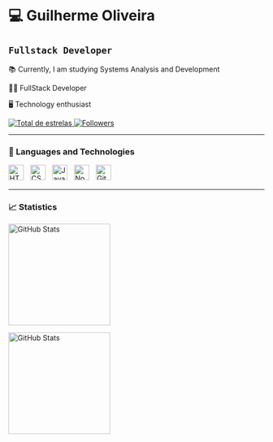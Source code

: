 # 💻 Guilherme Oliveira

## `Fullstack Developer` ##

📚 Currently, I am studying Systems Analysis and Development

🧑‍💻 FullStack Developer

🖥️ Technology enthusiast

<p align="left">
    <a href="https://github.com/guilherme-op86?tab=repositories&sort=stargazers">
        <img 
            alt="Total de estrelas" 
            title="Total stars on GitHub" 
            src="https://custom-icon-badges.demolab.com/github/stars/guilherme-op86?color=55960c&style=for-the-badge&labelColor=488207&logo=star&label=stars"
        />
    </a>
    <a href="https://github.com/guilherme-op86?tab=followers">
        <img 
            alt="Followers" 
            title="Follow me on GitHub" 
            src="https://custom-icon-badges.demolab.com/github/followers/guilherme-op86?color=236ad3&labelColor=1155ba&style=for-the-badge&logo=github&label=Followers&logoColor=white"
        />
    </a>
</p>

---
### 🤖 Languages and Technologies

<img 
    align="left" 
    alt="HTML"
    title="HTML" 
    width="30px" 
    style="padding-right: 10px;" 
    src="https://cdn.jsdelivr.net/gh/devicons/devicon@latest/icons/html5/html5-original.svg" 
/>

<img 
    align="left" 
    alt="CSS" 
    title="CSS"
    width="30px" 
    style="padding-right: 10px;" 
    src="https://cdn.jsdelivr.net/gh/devicons/devicon@latest/icons/css3/css3-original.svg" 
/>

<img 
    align="left" 
    alt="JavaScript" 
    title="JavaScript"
    width="30px" 
    style="padding-right: 10px;" 
    src="https://cdn.jsdelivr.net/gh/devicons/devicon@latest/icons/javascript/javascript-original.svg" 
/>

<img 
    align="left" 
    alt="NodeJS"
    title="NodeJS" 
    width="30px" 
    style="padding-right: 10px;" 
    src="https://cdn.jsdelivr.net/gh/devicons/devicon@latest/icons/nodejs/nodejs-plain-wordmark.svg"        
/>

<img 
    align="left" 
    alt="Git" 
    title="Git"
    width="30px" 
    style="padding-right: 10px;" 
    src="https://cdn.jsdelivr.net/gh/devicons/devicon@latest/icons/git/git-original.svg" 
/>
<br/>
<br/>

---

### 📈 Statistics
    
<img 
    align="center" 
    alt="GitHub Stats" 
    height="200" 
    style="padding-right: 5;" 
    src="https://github-readme-stats.vercel.app/api?username=guilherme-op86&show_icons=true&theme=tokyonight&include_all_commits=true&locale=en" 
/>

<img 
    align="center" 
    alt="GitHub Stats" 
    height="200" 
    src="https://github-readme-stats.vercel.app/api/top-langs/?username=guilherme-op86&theme=tokyonight&layout=compact&custom_title=Technologies&langs_count=9" 
/>




